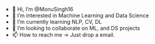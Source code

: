 - 👋 Hi, I’m @MonuSingh16
- 👀 I’m interested in Machine Learning and Data Science
- 🌱 I’m currently learning NLP, CV, DL
- 💞️ I’m looking to collaborate on ML, and DS projects
- 📫 How to reach me -> Just drop a email.

<!---
MonuSingh16/MonuSingh16 is a ✨ special ✨ repository because its `README.md` (this file) appears on your GitHub profile.
You can click the Preview link to take a look at your changes.
--->
